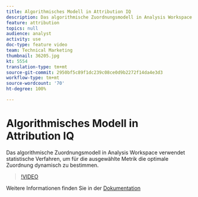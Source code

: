 ```yaml
---
title: Algorithmisches Modell in Attribution IQ
description: Das algorithmische Zuordnungsmodell in Analysis Workspace verwendet statistische Verfahren, um für die ausgewählte Metrik die optimale Zuordnung dynamisch zu bestimmen.
feature: attribution
topics: null
audience: analyst
activity: use
doc-type: feature video
team: Technical Marketing
thumbnail: 36205.jpg
kt: 5554
translation-type: tm+mt
source-git-commit: 2950bf5c89f1dc239c08ce0d9b2272f14da4e3d3
workflow-type: tm+mt
source-wordcount: '70'
ht-degree: 100%

---
```



# Algorithmisches Modell in Attribution IQ

Das algorithmische Zuordnungsmodell in Analysis Workspace verwendet statistische Verfahren, um für die ausgewählte Metrik die optimale Zuordnung dynamisch zu bestimmen.

>[!VIDEO](https://video.tv.adobe.com/v/36205/?quality=12&learn=on)

Weitere Informationen finden Sie in der [Dokumentation](https://docs.adobe.com/content/help/de-DE/analytics/analyze/analysis-workspace/attribution/algorithmic.html)
